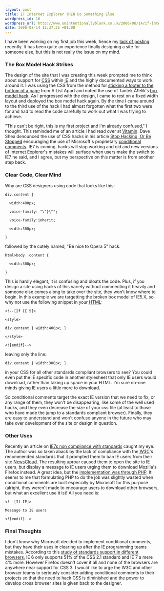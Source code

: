 ```yaml
---
layout: post
title: IF Internet Explorer THEN Do Something Else
wordpress_id: 16
wordpress_url: http://www.unintentionallyblank.co.uk/2006/08/14/if-internet-explorer-then-do-something-else/
date: 2006-08-14 12:37:25 +01:00
---
```

<p>I have been working on my first job this week, hence my <a href="http://www.unintentionallyblank.co.uk/2006/08/10/how-not-to-blog/">lack of posting</a> recently. It has been quite an experience finally designing a site for someone else, but this is not really the issue on my mind.</p>
<h3>The Box Model Hack Strikes</h3>
<p>The design of the site that I was creating this week prompted me to think about support for <abbr title="Cascading Style Sheets">CSS</abbr> within <abbr title="Internet Explorer">IE</abbr> and the highly documented ways to work around it. I was using the CSS from the method for <a href="http://www.alistapart.com/articles/footers">sticking a footer to the bottom of a page</a> from A List Apart and noted the use of Tantek Ã‡elik's <a href="http://tantek.com/CSS/Examples/boxmodelhack.html">box model hack</a>. As I progressed with the design, I came to rest on a fixed width layout and deployed the box model hack again. By the time I came around to the third use of the hack I had almost forgotten what the first two were for and had to read the code carefully to work out what I was trying to achieve.</p>
<p>"This can't be right, this is my first project and I'm already confused," I thought. This reminded me of an article I had read over at <a href="http://www.thinkvitamin.com">Vitamin</a>. Dave Shea denounced the use of CSS hacks in his article <a href="http://www.thinkvitamin.com/features/css/stop-css-hacking">Stop Hacking, Or Be Stopped</a> encouraging the use of Microsoft's proprietary <a href="http://msdn.microsoft.com/workshop/author/dhtml/overview/ccomment_ovw.asp">conditional comments</a>. IE7 is coming, hacks will stop working and old and new versions of Internet Explorer's mistakes will surface when users make the switch to IE7 he said, and I agree, but my perspective on this matter is from another step back.</p>
<h3>Clear Code, Clear Mind</h3>
<p>Why are CSS designers using code that looks like this:</p>
<pre><code>div.content { <br>
  width:400px;<br>
  voice-family: "\"}\""; <br>
  voice-family:inherit;<br>
  width:300px;<br>
}</code></pre>
<p>followed by the cutely named, "Be nice to Opera 5" hack:</p>
<pre><code>html>body .content {<br>
  width:300px;<br>
} </code></pre>
<p>This is hardly elegant, it is confusing and bloats the code. Plus, if you design a site using hacks of this variety without commenting it heavily and someone else comes along to take over the site, they won't know where to begin. In this example we are targetting the broken box model of IE5.X, so why not use the following snippet in your <abbr title="HyperText Markup Language">HTML</abbr>:</p>
<pre><code>&lt;!--[If IE 5]&gt;<br>
&lt;style&gt;<br>
div.content { width:400px; }<br>
&lt;/style&gt;<br>
&lt;![endif]&#45;&#45;&gt;</code></pre>
<p>leaving only the line:</p>
<pre><code>div.content { width:300px; }</code></pre>
<p>in your CSS for all other standards compliant browsers to see? You could even put the IE specific code in another stylesheet that only IE users would download, rather than taking up space in your HTML. I'm sure no-one minds giving IE users a little more to download.</p>
<p>So conditional comments target the exact IE version that we need to fix, or any range of them, they won't be disappearing, like some of the well used hacks, and they even decrease the size of your css file (at least to those who have made the jump to a standards compliant browser). Finally, they are easy to understand and won't confuse anyone in the future who may take over development of the site or design in question.</p>
<h3>Other Uses</h3>
<p>Recently an article on <a href="http://idealog.us/2006/08/microsoft_drops.html">IE7s non compliance with standards</a> caught my eye. The author was so taken aback by the lack of compliance with the <abbr title="World Wide Web Consortium">W3C</abbr>'s recommended standards that it prompted them to ban IE users from their site <a href="http://www.newscloud.com">NewsCloud</a>. The resulting uproar caused them to open the site to IE users, but display a message to IE users urging them to download Mozilla's Firefox instead. A great idea, but the <a href="http://www.idealog.us/2006/08/php_browser_det.html">implementation was through <abbr title="Hypertext Preprocessor">PHP</abbr></a>. It seems to me that formulating PHP to do the job was slightly wasted when conditional comments are built especially by Microsoft for this purpose (alright, they weren't made to encourage users to download other browsers, but what an excellent use it is)! All you need is:</p>
<pre><code>&lt;!--[If IE]&gt;<br>
Message to IE users<br>
&lt;![endif]&#45;&#45;&gt;</code></pre>
<h3>Final Thoughts</h3>
<p>I don't know why Microsoft decided to implement conditional comments, but they have their uses in clearing up after the IE programming teams mistakes. According to this <a href="http://www.webdevout.net/browser_support_summary.php?uas=IE6-IE7-FX1_5-OP8-OP9">study of standards support in different browsers</a>, IE 6 only supports 51% of the CSS 2.1 standard  and IE 7 a mere 4% more. However Firefox doesn't cover it all and none of the browsers are anywhere near support for CSS 3. I would like to urge the W3C and other browser teams to seriously consider adding conditional comments to their projects so that the need to hack CSS is diminished and the power to develop cross browser sites is given back to the designer.</p>
